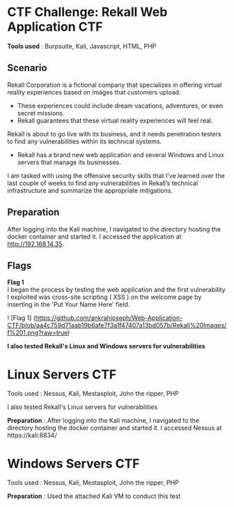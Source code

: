 # CTF Challenge: Rekall Web Application CTF
**Tools used** : Burpsuite, Kali, Javascript, HTML, PHP

## Scenario 
Rekall Corporation is a fictional company that specializes in offering virtual reality experiences based on images that customers upload.
- These experiences could include dream vacations, adventures, or even secret missions.
- Rekall guarantees that these virtual reality experiences will feel real.
  
Rekall is about to go live with its business, and it needs penetration testers to find any vulnerabilities within its technical systems.
- Rekall has a brand new web application and several Windows and Linux servers that manage its businesses.

I am tasked with using the offensive security skills that I’ve learned over the last couple of weeks to find any vulnerabilities in Rekall’s technical infrastructure and summarize the appropriate mitigations.

## Preparation
After logging into the Kali machine, I navigated to the directory hosting the docker container and started it.
I accessed the application at http://192.168.14.35.

## Flags

**Flag 1** </br>
I began the process by testing the web application and the first vulnerability I exploited was
cross-site scripting ( XSS ) on the welcome page by inserting <script>alert('XSS');</script> in
the 'Put Your Name Here' field.

! [Flag 1] (https://github.com/ankrahjoseph/Web-Application-CTF/blob/aa4c759d71aab19b6afe7f3a1f47407a13bd057b/Rekall%20Images/f%201.png?raw=true)

**I also tested Rekall's Linux and Windows servers for vulnerabilities**

# Linux Servers CTF
Tools used : Nessus, Kali, Mestasploit, John the ripper, PHP

I also tested Rekall's Linux servers for vulnerabilities

**Preparation** :
After logging into the Kali machine, I navigated to the directory hosting the docker container and started it.
I accessed Nessus at https://kali:8834/

# Windows Servers CTF
Tools used : Nessus, Kali, Mestasploit, John the ripper, PHP

**Preparation** :
Used the attached Kali VM to conduct this test

